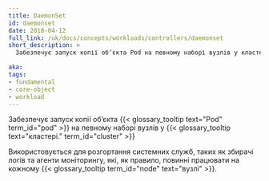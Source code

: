 ```yaml
---
title: DaemonSet
id: daemonset
date: 2018-04-12
full_link: /uk/docs/concepts/workloads/controllers/daemonset
short_description: >
  Забезпечує запуск копії обʼєкта Pod на певному наборі вузлів у кластері.

aka: 
tags:
- fundamental
- core-object
- workload
---
```


Забезпечує запуск копії обʼєкта {{< glossary_tooltip text="Pod" term_id="pod" >}} на певному наборі вузлів у {{< glossary_tooltip text="кластері." term_id="cluster" >}}

<!--more--> 

Використовується для розгортання системних служб, таких як збирачі логів та агенти моніторингу, які, як правило, повинні працювати на кожному {{< glossary_tooltip term_id="node" text="вузлі" >}}.
